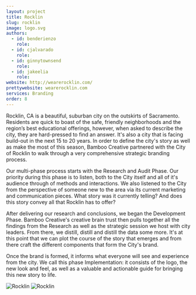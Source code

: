 ```yaml
---
layout: project
title: Rocklin
slug: rocklin
image: logo.svg 
authors:
  - id: benderienzo
    role: 
  - id: cjalvarado
    role: 
  - id: ginnytownsend
    role: 
  - id: jakeelia
    role: 
website: http://wearerocklin.com/
prettywebsite: wearerocklin.com
services: Branding
order: 8
---
```


Rocklin, CA is a beautiful, suburban city on the outskirts of Sacramento. Residents are quick to boast of the safe, friendly neighborhoods and the region’s best educational offerings, however, when asked to describe the city, they are hard-pressed to find an answer. It's also a city that is facing build-out in the next 15 to 20 years. In order to define the city's story as well as make the most of this season, Bamboo Creative partnered with the City of Rocklin to walk through a very comprehensive strategic branding process. 

Our multi-phase process starts with the Research and Audit Phase. Our priority during this phase is to listen, both to the City itself and all of it's audience through of methods and interactions. We also listened to the City from the perspective of someone new to the area via its current marketing and communication pieces. What story was it currently telling? And does this story convey all that Rocklin has to offer?

After delivering our research and conclusions, we began the Development Phase. Bamboo Creative's creative brain trust then pulls together all the findings from the Research as well as the strategic session we host with city leaders. From there, we distill, distill and distill the data some more. It's at this point that we can plot the course of the story that emerges and from there craft the different components that form the City's brand.

Once the brand is formed, it informs what everyone will see and experience from the city. We call this phase Implementation: it consists of the logo, the new look and feel, as well as a valuable and actionable guide for bringing this new story to life.

![Rocklin](/images/client-assets/{{page.slug}}/01.jpg)
![Rocklin](/images/client-assets/{{page.slug}}/02.jpg)